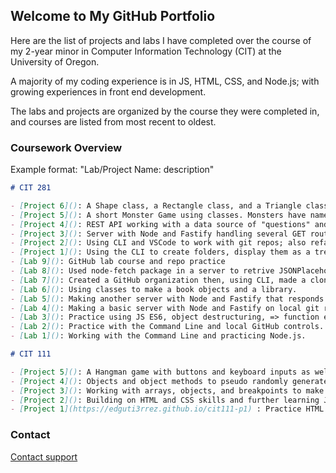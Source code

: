 ## Welcome to My GitHub Portfolio

Here are the list of projects and labs I have completed over the course of my 2-year minor in Computer Information Technology (CIT) at the University of Oregon.

A majority of my coding experience is in JS, HTML, CSS, and Node.js; with growing experiences in front end development.

The labs and projects are organized by the course they were completed in, and courses are listed from most recent to oldest.

### Coursework Overview
Example format: "Lab/Project Name: description"

```markdown
# CIT 281

- [Project 6](): A Shape class, a Rectangle class, and a Triangle class that inherit methods from each other to return values.
- [Project 5](): A short Monster Game using classes. Monsters have names, initial life values, and minimum life values. When running the program randomly depletes the monsters life.
- [Project 4](): REST API working with a data source of "questions" and "answers" handling various routes and requests.
- [Project 3](): Server with Node and Fastify handling several GET routes and req parameters using a seperate code module that is capable of calculating the total value of coin object.
- [Project 2](): Using CLI and VSCode to work with git repos; also refactoring JS code.
- [Project 1](): Using the CLI to create folders, display them as a tree, and use the break command. Also using Node.js to execute JS files.
- [Lab 9](): GitHub lab course and repo practice
- [Lab 8](): Used node-fetch package in a server to retrive JSONPlaceholder data
- [Lab 7](): Created a GitHub organization then, using CLI, made a clone and used pull and push while I edited a local copy.
- [Lab 6](): Using classes to make a book objects and a library.
- [Lab 5](): Making another server with Node and Fastify that responds to different handle requests testing with Postman.
- [Lab 4](): Making a basic server with Node and Fastify on local git repo.
- [Lab 3](): Practice using JS ES6, object destructuring, => function expressions, exports/imports, and spread/rest operators.
- [Lab 2](): Practice with the Command Line and local GitHub controls.
- [Lab 1](): Working with the Command Line and practicing Node.js.

# CIT 111

- [Project 5](): A Hangman game with buttons and keyboard inputs as well as several callback functions and a congratulations gif.
- [Project 4](): Objects and object methods to pseudo randomly generate a playing card into an HTML file. 
- [Project 3](): Working with arrays, objects, and breakpoints to make a padded table list of my favorite songs.
- [Project 2](): Building on HTML and CSS skills and further learning JS functions along with desired console.log outputs (more math functions).
- [Project 1](https://edguti3rrez.github.io/cit111-p1) : Practice HTML and CSS skills as well as pratcice with basic JS coding (basic math functions).

```

### Contact

[Contact support](https://support.github.com/contact)
